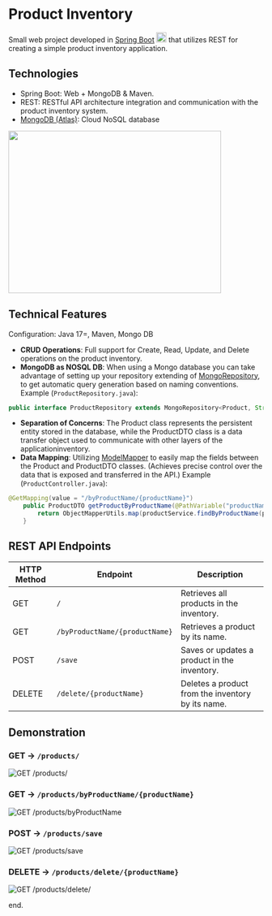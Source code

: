 # Product Inventory
Small web project developed in [Spring Boot](https://spring.io/projects/spring-boot) <img src="https://s12.gifyu.com/images/SQGEq.png" width="20" height="20"> that utilizes REST for creating a simple product inventory application.

## Technologies
- Spring Boot: Web + MongoDB & Maven.
- REST: RESTful API architecture integration and communication with the product inventory system.
- [MongoDB (Atlas)](https://www.mongodb.com/atlas/database): Cloud NoSQL database
<img src="https://s12.gifyu.com/images/SQGEp.png" width="420" height="320">

## Technical Features
Configuration: Java 17=, Maven, Mongo DB
- **CRUD Operations**: Full support for Create, Read, Update, and Delete operations on the product inventory.
- **MongoDB as NOSQL DB**: When using a Mongo database you can take advantage of setting up your repository extending of [MongoRepository](https://docs.spring.io/spring-data/mongodb/docs/current/api/org/springframework/data/mongodb/repository/MongoRepository.html), to get automatic query generation based on naming conventions.
Example (`ProductRepository.java`):
```java
public interface ProductRepository extends MongoRepository<Product, String>
```
- **Separation of Concerns**: The Product class represents the persistent entity stored in the database, while the ProductDTO class is a data transfer object used to communicate with other layers of the applicationinventory.
- **Data Mapping**: Utilizing [ModelMapper](https://modelmapper.org/getting-started/) to easily map the fields between the Product and ProductDTO classes. (Achieves precise control over the data that is exposed and transferred in the API.)
Example (`ProductController.java`):
```java
@GetMapping(value = "/byProductName/{productName}")
	public ProductDTO getProductByProductName(@PathVariable("productName") String productName) {
		return ObjectMapperUtils.map(productService.findByProductName(productName), ProductDTO.class);
	}
```

## REST API Endpoints
| HTTP Method | Endpoint                    | Description                                |
|-------------|-----------------------------|--------------------------------------------|
| GET         | `/`                         | Retrieves all products in the inventory.   |
| GET         | `/byProductName/{productName}` | Retrieves a product by its name.         |
| POST        | `/save`                     | Saves or updates a product in the inventory. |
| DELETE      | `/delete/{productName}`     | Deletes a product from the inventory by its name. |

## Demonstration
### GET -> `/products/`
![GET /products/](https://s11.gifyu.com/images/SQGTy.gif)
### GET -> `/products/byProductName/{productName}`
![GET /products/byProductName](https://s11.gifyu.com/images/SQGTJ.gif)
### POST -> `/products/save`
![GET /products/save](https://s12.gifyu.com/images/SQGwD.gif)
### DELETE -> `/products/delete/{productName}`
![GET /products/delete/](https://s11.gifyu.com/images/SQGwB.gif)

end.
